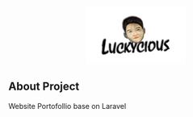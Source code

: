 <p align="center"><img src="resources/img/luckycious.png" width="200"></p>

## About Project

Website Portofollio base on Laravel 